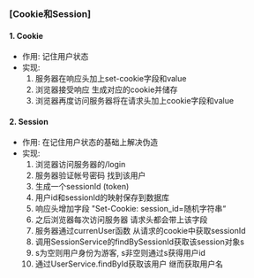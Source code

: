 ### [Cookie和Session]
#### 1. Cookie
  * 作用: 记住用户状态
  * 实现:
    1. 服务器在响应头加上set-cookie字段和value
    2. 浏览器接受响应 生成对应的cookie并储存
    3. 浏览器再度访问服务器将在请求头加上cookie字段和value

#### 2. Session
  * 作用: 在记住用户状态的基础上解决伪造
  * 实现:
    1. 浏览器访问服务器的/login
    2. 服务器验证帐号密码 找到该用户
    <!-- 2. 服务器检查请求头的cookie字段有没有sessionId -->
    3. 生成一个sessionId (token)
    4. 用户id和sessionId的映射保存到数据库
    5. 响应头增加字段 "Set-Cookie: session_id=随机字符串“
    6. 之后浏览器每次访问服务器 请求头都会带上该字段
    7. 服务器通过currenUser函数 从请求的cookie中获取sessionId
    8. 调用SessionService的findBySessionId获取该session对象s
    9. s为空则用户身份为游客, s非空则通过s获得用户id
    10. 通过UserService.findById获取该用户 继而获取用户名

